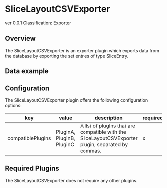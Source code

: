 # SliceLayoutCSVExporter
ver 0.0.1
Classification: Exporter

Overview
-----
The SliceLayoutCSVExporter is an exporter plugin which exports data from the database by exporting the set entries of type SliceEntry.

Data example
-----

Configuration
-----
The SliceLayoutCSVExporter plugin offers the following configuration options:

| key  | value | description | required |
| ------------- | ------------- |  ------------- | ------------- |
| compatiblePlugins | PluginA, PluginB, PluginC | A list of plugins that are compatible with the SliceLayoutCSVExporter plugin, separated by commas. | x

Required Plugins
-----
The SliceLayoutCSVExporter does not require any other plugins.


 